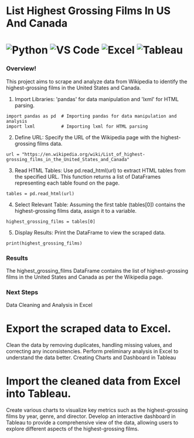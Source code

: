 # List Highest Grossing Films In US And Canada
# ![Python](https://img.shields.io/badge/python-blue?logo=python&logoColor=white) ![VS Code](https://img.shields.io/badge/VS%20Code-blue?logo=visual-studio-code&logoColor=white) ![Excel](https://img.shields.io/badge/Excel-217346?logo=Microsoft%20Excel&logoColor=white) ![Tableau](https://img.shields.io/badge/Tableau-005F99?logo=Tableau&logoColor=white)

### Overview!
This project aims to scrape and analyze data from Wikipedia to identify the highest-grossing films in the United States and Canada.

1. Import Libraries: 'pandas' for data manipulation and 'lxml' for HTML parsing. 
```
import pandas as pd  # Importing pandas for data manipulation and analysis
import lxml          # Importing lxml for HTML parsing
```
2. Define URL: Specify the URL of the Wikipedia page with the highest-grossing films data.
```
url = "https://en.wikipedia.org/wiki/List_of_highest-grossing_films_in_the_United_States_and_Canada"
```
3. Read HTML Tables: Use pd.read_html(url) to extract HTML tables from the specified URL. This function returns a list of DataFrames representing each table found on the page.
```
tables = pd.read_html(url)
```
4. Select Relevant Table: Assuming the first table (tables[0]) contains the highest-grossing films data, assign it to a variable.
```
highest_grossing_films = tables[0]
```
5. Display Results: Print the DataFrame to view the scraped data.
```
print(highest_grossing_films)
```

### Results
The highest_grossing_films DataFrame contains the list of highest-grossing films in the United States and Canada as per the Wikipedia page.

### Next Steps
Data Cleaning and Analysis in Excel

# Export the scraped data to Excel.
Clean the data by removing duplicates, handling missing values, and correcting any inconsistencies.
Perform preliminary analysis in Excel to understand the data better.
Creating Charts and Dashboard in Tableau

# Import the cleaned data from Excel into Tableau.
Create various charts to visualize key metrics such as the highest-grossing films by year, genre, and director.
Develop an interactive dashboard in Tableau to provide a comprehensive view of the data, allowing users to explore different aspects of the highest-grossing films.
